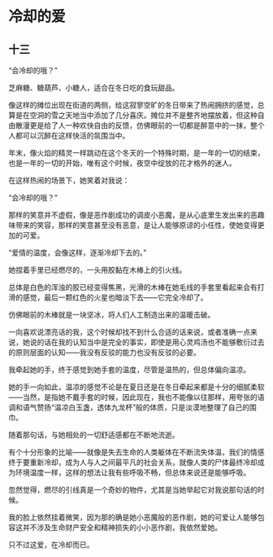 ﻿# 冷却的爱
## 十三

“会冷却的哦？”

芝麻糖、糖葫芦、小糖人，适合在冬日吃的食玩甜品。

像这样的摊位出现在街道的两侧，给这寂寥空旷的冬日带来了热闹拥挤的感觉，总算是在空洞的雪之天地当中添加了几分喜庆。摊位并不是整齐地摆放着，但这种自由散漫更是给了人一种欢快自由的反馈，仿佛眼前的一切都是醉意中的一抹，整个人都可以沉醉在这样快活的氛围当中。

年末，像火焰的精灵一样跳动在这个冬天的一个特殊时期，是一年的一切的结束，也是一年的一切的开始，唯有这个时候，夜空中绽放的花才格外的迷人。

在这样热闹的场景下，她笑着对我说：

“会冷却的哦？”

那样的笑意并不虚假，像是恶作剧成功的调皮小恶魔，是从心底里生发出来的恶趣味带来的笑容，那样的笑意甚至没有恶意，是让人能够原谅的小任性，使她变得更加的可爱。

“爱情的温度，会像这样，逐渐冷却下去的。”

她捏着手里已经燃尽的，一头用胶黏在木棒上的引火线。

总体是白色的浑浊的胶已经变得焦黑，光滑的木棒在她毛线的手套里看起来会有打滑的感觉，最后一颗红色的火星也暗淡下去——它完全冷却了。

仿佛眼前的木棒就是一块坚冰，将人们人工制造出来的温暖击破。

一向喜欢说漂亮话的我，这个时候却找不到什么合适的话来说，或者准确一点来说，她说的话在我的认知当中是完全的事实，即使是用心灵鸡汤也不能够敷衍过去的原则层面的认知——我没有反驳的能力也没有反驳的必要。

我牵起她的手，终于感觉到她手套的温度，尽管是温热的，但总体偏向温凉。

她的手一向如此，温凉的感觉不论是在夏日还是在冬日牵起来都是十分的细腻柔软——当然，是指她不戴手套的时候，因此现在，我也不能像以往那样，用夸张的语调和语气赞扬“温凉白玉盏，透体九龙杯”般的体质，只是淡漠地整理了自己的围巾。

随着那句话，与她相处的一切舒适感都在不断地流逝。

有个十分形象的比喻——就像是失去生命的人类躯体在不断流失体温，我们的情感终于要重新冷却，成为人与人之间最平凡的社会关系，就像人类的尸体最终冷却成为环境温度一样，这样的想法让我有些呼吸不畅，但总体来说还是能够呼吸。

忽然觉得，燃尽的引线真是一个奇妙的物件，尤其是当她举起它对我说那句话的时候。

我的脸上依然挂着微笑，因为那的确是她小恶魔般的恶作剧，她的可爱让人能够包容这并不涉及生命财产安全和精神损失的小小恶作剧，我依然爱她。

只不过这爱，在冷却而已。
